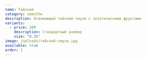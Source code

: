 ```yaml
---
name: Тайский
category: smoothe
description: Освежающий тайский смузи с экзотическими фруктами
variants:
  - price: 200
    description: Стандартный размер
    size: "0.35"
image: /uploads/тайский-смузи.jpg
available: true
order: 1
---
```

